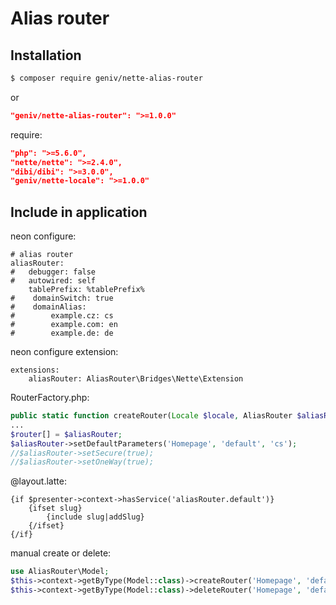 Alias router
===============

Installation
------------
```sh
$ composer require geniv/nette-alias-router
```
or
```json
"geniv/nette-alias-router": ">=1.0.0"
```

require:
```json
"php": ">=5.6.0",
"nette/nette": ">=2.4.0",
"dibi/dibi": ">=3.0.0",
"geniv/nette-locale": ">=1.0.0"
```

Include in application
----------------------

neon configure:
```neon
# alias router
aliasRouter:
#	debugger: false
#	autowired: self
    tablePrefix: %tablePrefix%
#    domainSwitch: true
#    domainAlias:
#        example.cz: cs
#        example.com: en
#        example.de: de
```

neon configure extension:
```neon
extensions:
    aliasRouter: AliasRouter\Bridges\Nette\Extension
```

RouterFactory.php:
```php
public static function createRouter(Locale $locale, AliasRouter $aliasRouter): IRouter
...
$router[] = $aliasRouter;
$aliasRouter->setDefaultParameters('Homepage', 'default', 'cs');
//$aliasRouter->setSecure(true);
//$aliasRouter->setOneWay(true);
```

@layout.latte:
```latte
{if $presenter->context->hasService('aliasRouter.default')}
    {ifset slug}
        {include slug|addSlug}
    {/ifset}
{/if}
```

manual create or delete:
```php
use AliasRouter\Model;
$this->context->getByType(Model::class)->createRouter('Homepage', 'default', 'muj alias');
$this->context->getByType(Model::class)->deleteRouter('Homepage', 'default');
```
